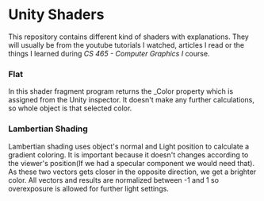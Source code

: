 <h1>Unity Shaders</h1>
This repository contains different kind of shaders with explanations. They will usually be from the youtube tutorials I watched, articles I read or the things I learned during <i>CS 465 - Computer Graphics I</i> course.

<h3>Flat</h3>
In this shader fragment program returns the _Color property which is assigned from the Unity inspector. It doesn't make any further calculations, so whole object is that selected color.

<h3>Lambertian Shading</h3>
Lambertian shading uses object's normal and Light position to calculate a gradient coloring. It is important because it doesn't changes according to the viewer's position(If we had a specular component we would need that). As these two vectors gets closer in the opposite direction, we get a brighter color. All vectors and results are normalized between -1 and 1 so overexposure is allowed for further light settings.
